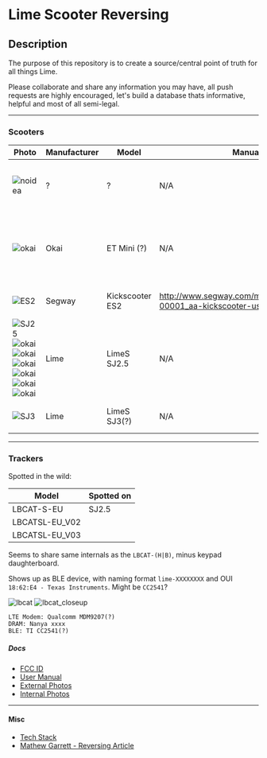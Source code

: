 
Lime Scooter Reversing 
=======================

## Description

The purpose of this repository is to create a source/central point of truth for all things Lime. 

Please collaborate and share any information you may have, all push requests are highly encouraged, let's build a database thats informative, helpful and most of all semi-legal.

--------

### Scooters
| Photo                                         | Manufacturer  | Model           | Manual     | Notes     |  
|  --                                           | ---           | ---             | ---        | --        | 
|  ![noidea](https://i.imgur.com/ZlH30AJ.jpg)   | ?             | ?               | N/A        | Without display, flat rear fender/brake; Gen 0 (?)
|  ![okai](https://i.imgur.com/NzvMlJd.png)     | Okai          | ET Mini (?)     | N/A        | "Lime recalled all the scooters made by Okai in its fleet worldwide."; Gen 1 (?)  
|  ![ES2](https://i.imgur.com/73wa8GJ.jpg)      | Segway        | Kickscooter ES2 | http://www.segway.com/media/2272/25612-00001_aa-kickscooter-user-manual-en.pdf            | Scooter has it's own BT; Gen 2 (?)
|  ![SJ25](https://i.imgur.com/7Mno79i.png) ![okai](https://i.imgur.com/n8F8iaf.jpg)![okai](https://i.imgur.com/PyMBqDM.jpg)![okai](https://i.imgur.com/nChRz0X.jpg)![okai](https://i.imgur.com/VdqvsBN.jpg)![okai](https://i.imgur.com/IYYR47g.jpg)![okai](https://i.imgur.com/GndnBEB.jpg)      | Lime          | LimeS SJ2.5			| N/A        | Gen 2.5; Manufactured by `Dong Guan Honglin Industrial Co. Ltd`
|  ![SJ3](https://i.imgur.com/ZOKGUAc.jpg)      | Lime          | LimeS SJ3(?)    | N/A        | [Linux, Not deployed yet (?); Gen 3](https://www.li.me/blog/lime-s-gen-3-electric-scooter-transform-micro-mobility)

--------

### Trackers  
Spotted in the wild:

| Model         | Spotted on  |  
| ------------- | ----------- | 
| LBCAT-S-EU    | SJ2.5       |
| LBCATSL-EU_V02|             |
| LBCATSL-EU_V03|             |


Seems to share same internals as the `LBCAT-(H|B)`, minus keypad daughterboard.

Shows up as BLE device, with naming format `lime-XXXXXXXX` and OUI `18:62:E4 - Texas Instruments`.
Might be `CC2541`?

![lbcat](https://i.imgur.com/B6msfgl.png)
![lbcat_closeup](https://i.imgur.com/WkkuX6L.png)


```
LTE Modem: Qualcomm MDM9207(?)
DRAM: Nanya xxxx
BLE: TI CC2541(?)
```

##### Docs 
- [FCC ID](https://fccid.io/2APB2)
- [User Manual](https://fccid.io/2APB2LBCAT/Users-Manual/Users-Manual-3863957)
- [External Photos](https://fccid.io/2APB2LBCAT/External-Photos/External-Photos-3863955)
- [Internal Photos](https://fccid.io/2APB2LBCAT/Internal-Photos/Internal-Photos-3863956)
----------
#### Misc

- [Tech Stack](https://stackshare.io/lime/lime)
- [Mathew Garrett - Reversing Article](https://www.nzherald.co.nz/business/news/article.cfm?c_id=3&objectid=12163221) 
